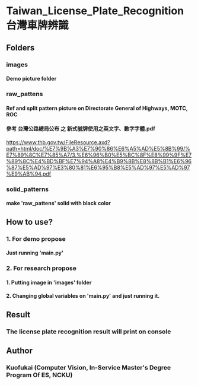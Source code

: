 # Taiwan_License_Plate_Recognition 台灣車牌辨識
## Folders
### images
#### Demo picture folder
### raw_pattens
#### Ref and split pattern picture on Directorate General of Highways, MOTC, ROC 
#### 參考 台灣公路總局公布 之 新式號牌使用之英文字、數字字體.pdf
https://www.thb.gov.tw/FileResource.axd?path=html/doc/%E7%9B%A3%E7%90%86%E6%A5%AD%E5%8B%99/%E7%89%8C%E7%85%A7/3.%E6%96%B0%E5%BC%8F%E8%99%9F%E7%89%8C%E4%BD%BF%E7%94%A8%E4%B9%8B%E8%8B%B1%E6%96%87%E5%AD%97%E3%80%81%E6%95%B8%E5%AD%97%E5%AD%97%E9%AB%94.pdf
### solid_patterns
#### make 'raw_pattens' solid with black color

## How to use?
### 1. For demo propose
#### Just running 'main.py'
### 2. For research propose
#### 1. Putting image in 'images' folder
#### 2. Changing global variables on 'main.py' and just running it.

## Result
### The license plate recognition result will print on console

## Author
### Kuofukai (Computer Vision, In-Service Master's Degree Program Of ES, NCKU)